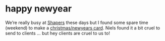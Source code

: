 <!--
  id: 247
  date: 2004-12-23T19:05:15
  modified: 2014-03-11T08:49:29
  slug: happynewyear
  type: post
  excerpt: <p>We&#8217;re really busy at Shapers these days but I found some spare time (weekend) to make a christmas/newyears card. Niels found it a bit cruel to send to clients &#8230; but hey clients are cruel to us to!</p>
  categories: rant
  tags: 
  inCv: 
  inPortfolio: 
  dateFrom: 
  dateTo: 
-->

# happy newyear

<p>We&#8217;re really busy at <a href="http://www.shapers.nl/" target="_blank">Shapers</a> these days but I found some spare time (weekend) to make a <a href="javascript:openPopup(%22swfref.html?game/2005en.swf&amp;525&amp;277&amp;newyear&amp;%22,0,0,5,5)">christmas/newyears card</a>. Niels found it a bit cruel to send to clients &#8230; but hey clients are cruel to us to!</p>